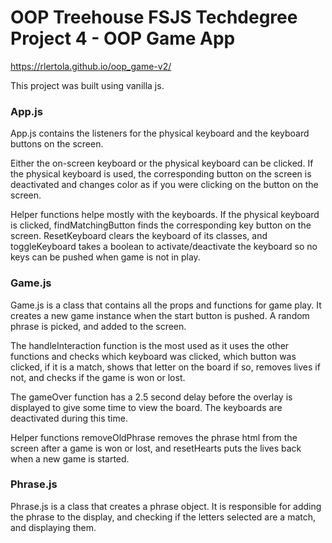 # OOP Treehouse FSJS Techdegree Project 4 - OOP Game App

https://rlertola.github.io/oop_game-v2/

This project was built using vanilla js.

### App.js
App.js contains the listeners for the physical keyboard and the keyboard buttons on the screen.

Either the on-screen keyboard or the physical keyboard can be clicked. If the physical keyboard is used, the corresponding button on the screen is deactivated and changes color as if you were clicking on the button on the screen.

Helper functions helpe mostly with the keyboards. If the physical keyboard is clicked, findMatchingButton finds the corresponding key button on the screen. ResetKeyboard clears the keyboard of its classes, and toggleKeyboard takes a boolean to activate/deactivate the keyboard so no keys can be pushed when game is not in play.

### Game.js
Game.js is a class that contains all the props and functions for game play. It creates a new game instance when the start button is pushed. A random phrase is picked, and added to the screen.

The handleInteraction function is the most used as it uses the other functions and checks which keyboard was clicked, which button was clicked, if it is a match, shows that letter on the board if so, removes lives if not, and checks if the game is won or lost.

The gameOver function has a 2.5 second delay before the overlay is displayed to give some time to view the board. The keyboards are deactivated during this time.

Helper functions removeOldPhrase removes the phrase html from the screen after a game is won or lost, and resetHearts puts the lives back when a new game is started.

### Phrase.js
Phrase.js is a class that creates a phrase object. It is responsible for adding the phrase to the display, and checking if the letters selected are a match, and displaying them.


